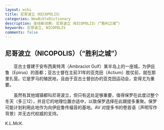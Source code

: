 ```yaml
---
layout: wiki
title: 尼哥波立（NICOPOLIS）
categories: NewBibleDictionary
description: 圣经新词典: 尼哥波立（NICOPOLIS）（“胜利之城”）
keywords: 尼哥波立, NICOPOLIS
comments: false
---
```


## 尼哥波立（NICOPOLIS）（“胜利之城”）

　　亚古士督建于安布西奥特湾（Ambraciot Gulf）某半岛上的一座城，为伊庇鲁（Epirus）的首都；亚古士督在主前31年的亚克田（Actium）胜仗前，就在那里扎营。它是罗马的殖民地，且由于亚古士督创办的亚克田运动会，变得尤为重要。

　　虽然有其他城镇都叫尼哥波立，但只有这处足够重要，值得保罗在此度过整个冬天（多三12），并且它的地理位置亦适中，以致保罗选择在此跟提多重聚。保罗可能计划利用此地作为向伊庇鲁传福音的基地。AV 对提多书的卷首语〔声明写作背景〕并无古代权威的支持。

K.L.McK.








